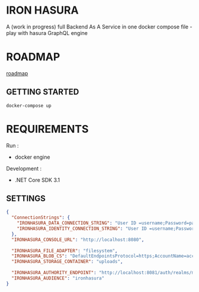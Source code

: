 IRON HASURA
===========

A (work in progress) full Backend As A Service in one docker compose file - play with hasura GraphQL engine

ROADMAP
=======

[roadmap](https://github.com/bhtz/IronHasura/blob/master/roadmap.md)


GETTING STARTED
---------------

    docker-compose up


REQUIREMENTS
============

Run : 

* docker engine

Development :

* .NET Core SDK 3.1


SETTINGS
--------

```json
{
  "ConnectionStrings": {
    "IRONHASURA_DATA_CONNECTION_STRING": "User ID =username;Password=password;Server=host;Port=5432;Database=hasura;Integrated Security=true;Pooling=true;",
    "IRONHASURA_IDENTITY_CONNECTION_STRING": "User ID =username;Password=password;Server=host;Port=5432;Database=hasura;Integrated Security=true;Pooling=true;"
  },
  "IRONHASURA_CONSOLE_URL": "http://localhost:8080",
  
  "IRONHASURA_FILE_ADAPTER": "filesystem",
  "IRONHASURA_BLOB_CS": "DefaultEndpointsProtocol=https;AccountName=account;AccountKey=mykey;EndpointSuffix=core.windows.net",
  "IRONHASURA_STORAGE_CONTAINER": "uploads",
  
  "IRONHASURA_AUTHORITY_ENDPOINT": "http://localhost:8081/auth/realms/master",
  "IRONHASURA_AUDIENCE": "ironhasura"
}
```

